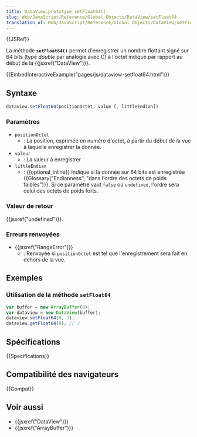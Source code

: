 ```yaml
---
title: DataView.prototype.setFloat64()
slug: Web/JavaScript/Reference/Global_Objects/DataView/setFloat64
translation_of: Web/JavaScript/Reference/Global_Objects/DataView/setFloat64
---
```


{{JSRef}}

La méthode **`setFloat64()`** permet d'enregistrer un nombre flottant signé sur 64 bits (type _double_ par analogie avec C) à l'octet indiqué par rapport au début de la {{jsxref("DataView")}}.

{{EmbedInteractiveExample("pages/js/dataview-setfloat64.html")}}

## Syntaxe

```js
dataview.setFloat64(positionOctet, value [, littleEndian])
```

### Paramètres

- `positionOctet`
  - : La position, exprimée en numéro d'octet, à partir du début de la vue à laquelle enregistrer la donnée.
- `valeur`
  - : La valeur à enregistrer
- `littleEndian`
  - : {{optional_inline}} Indique si la donnée sur 64 bits est enregistrée {{Glossary("Endianness", "dans l'ordre des octets de poids faibles")}}. Si ce paramètre vaut `false` ou `undefined`, l'ordre sera celui des octets de poids forts.

### Valeur de retour

{{jsxref("undefined")}}.

### Erreurs renvoyées

- {{jsxref("RangeError")}}
  - : Renvoyée si `positionOctet` est tel que l'enregistrement sera fait en dehors de la vue.

## Exemples

### Utilisation de la méthode `setFloat64`

```js
var buffer = new ArrayBuffer(8);
var dataview = new DataView(buffer);
dataview.setFloat64(0, 3);
dataview.getFloat64(0); // 3
```

## Spécifications

{{Specifications}}

## Compatibilité des navigateurs

{{Compat}}

## Voir aussi

- {{jsxref("DataView")}}
- {{jsxref("ArrayBuffer")}}

